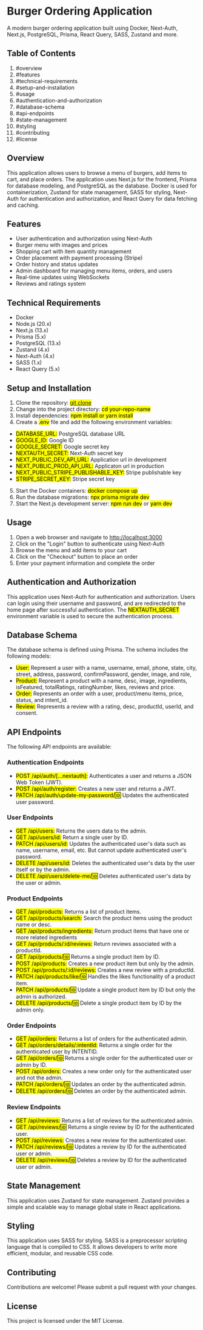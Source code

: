 # Burger Ordering Application

A modern burger ordering application built using Docker, Next-Auth, Next.js, PostgreSQL, Prisma, React Query, SASS, Zustand and more.

## Table of Contents

1. #overview
2. #features
3. #technical-requirements
4. #setup-and-installation
5. #usage
6. #authentication-and-authorization
7. #database-schema
8. #api-endpoints
9. #state-management
10. #styling
11. #contributing
12. #license

## Overview

This application allows users to browse a menu of burgers, add items to cart, and place orders. The application uses Next.js for the frontend, Prisma for database modeling, and PostgreSQL as the database. Docker is used for containerization, Zustand for state management, SASS for styling, Next-Auth for authentication and authorization, and React Query for data fetching and caching.

## Features

- User authentication and authorization using Next-Auth
- Burger menu with images and prices
- Shopping cart with item quantity management
- Order placement with payment processing (Stripe)
- Order history and status updates
- Admin dashboard for managing menu items, orders, and users
- Real-time updates using WebSockets
- Reviews and ratings system

## Technical Requirements

- Docker
- Node.js (20.x)
- Next.js (13.x)
- Prisma (5.x)
- PostgreSQL (13.x)
- Zustand (4.x)
- Next-Auth (4.x)
- SASS (1.x)
- React Query (5.x)

## Setup and Installation

1. Clone the repository: <mark>[git clone](https://github.com/esteemayo/burgers.git)</mark>
2. Change into the project directory: <mark>cd your-repo-name</mark>
3. Install dependencies: <mark>npm install or yarn install</mark>
4. Create a <mark>.env</mark> file and add the following environment variables:

- <mark>DATABASE_URL:</mark> PostgreSQL database URL
- <mark>GOOGLE_ID:</mark> Google ID
- <mark>GOOGLE_SECRET:</mark> Google secret key
- <mark>NEXTAUTH_SECRET:</mark> Next-Auth secret key
- <mark>NEXT_PUBLIC_DEV_API_URL:</mark> Application url in development
- <mark>NEXT_PUBLIC_PROD_API_URL:</mark> Applicaton url in production
- <mark>NEXT_PUBLIC_STRIPE_PUBLISHABLE_KEY:</mark> Stripe publishable key
- <mark>STRIPE_SECRET_KEY:</mark> Stripe secret key

5. Start the Docker containers: <mark>docker compose up</mark>
6. Run the database migrations: <mark>npx prisma migrate dev</mark>
7. Start the Next.js development server: <mark>npm run dev</mark> or <mark>yarn dev</mark>

## Usage

1. Open a web browser and navigate to [http://localhost:3000](http://localhost:3000)
2. Click on the "Login" button to authenticate using Next-Auth
3. Browse the menu and add items to your cart
4. Click on the "Checkout" button to place an order
5. Enter your payment information and complete the order

## Authentication and Authorization

This application uses Next-Auth for authentication and authorization. Users can login using their username and password, and are redirected to the home page after successful authentication. The <mark>NEXTAUTH_SECRET</mark> environment variable is used to secure the authentication process.

## Database Schema

The database schema is defined using Prisma. The schema includes the following models:

- <mark>User:</mark> Represent a user with a name, username, email, phone, state, city, street, address, password, confirmPassword, gender, image, and role,
- <mark>Product:</mark> Represent a product with a name, desc, image, ingredients, isFeatured, totalRatings, ratingNumber, likes, reviews and price.
- <mark>Order:</mark> Represents an order with a user, product/menu items, price, status, and intent_id.
- <mark>Review:</mark> Represents a review with a rating, desc, productId, userId, and consent.

## API Endpoints

The following API endpoints are available:

### Authentication Endpoints

- <mark>POST /api/auth/[...nextauth]:</mark> Authenticates a user and returns a JSON Web Token (JWT).
- <mark>POST /api/auth/register:</mark> Creates a new user and returns a JWT.
- <mark>PATCH /api/auth/update-my-password/:id:</mark> Updates the authenticated user password.

### User Endpoints

- <mark>GET /api/users:</mark> Returns the users data to the admin.
- <mark>GET /api/users/id:</mark> Return a single user by ID.
- <mark>PATCH /api/users/id:</mark> Updates the authenticated user's data such as name, username, email, etc. But cannot update authenticated user's password.
- <mark>DELETE /api/users/id:</mark> Deletes the authenticated user's data by the user itself or by the admin.
- <mark>DELETE /api/users/delete-me/:id:</mark> Deletes authenticated user's data by the user or admin.

### Product Endpoints

- <mark>GET /api/products:</mark> Returns a list of product items.
- <mark>GET /api/products/search:</mark> Search the product items using the product name or desc.
- <mark>GET /api/products/ingredients:</mark> Return product items that have one or more related ingredients
- <mark>GET /api/products/:id/reviews:</mark> Return reviews associated with a productId.
- <mark>GET /api/products/:id:</mark> Returns a single product item by ID.
- <mark>POST /api/products:</mark> Creates a new product item but only by the admin.
- <mark>POST /api/products/:id/reviews:</mark> Creates a new review with a productId.
- <mark>PATCH /api/products/like/:id:</mark> Handles the likes functionality of a product item.
- <mark>PATCH /api/products/:id:</mark> Update a single product item by ID but only the admin is authorized.
- <mark>DELETE /api/products/:id:</mark> Delete a single product item by ID by the admin only.

### Order Endpoints

- <mark>GET /api/orders:</mark> Returns a list of orders for the authenticated admin.
- <mark>GET /api/orders/details/:intentId:</mark> Returns a single order for the authenticated user by INTENTID.
- <mark>GET /api/orders/:id:</mark> Returns a single order for the authenticated user or admin by ID.
- <mark>POST /api/orders:</mark> Creates a new order only for the authenticated user and not the admin.
- <mark>PATCH /api/orders/:id:</mark> Updates an order by the authenticated admin.
- <mark>DELETE /api/orders/:id:</mark> Deletes an order by the authenticated admin.

### Review Endpoints

- <mark>GET /api/reviews:</mark> Returns a list of reviews for the authenticated admin.
- <mark>GET /api/reviews/:id:</mark> Returns a single review by ID for the authenticated user.
- <mark>POST /api/reviews:</mark> Creates a new review for the authenticated user.
- <mark>PATCH /api/reviews/:id:</mark> Updates a review by ID for the authenticated user or admin.
- <mark>DELETE /api/reviews/:id:</mark> Deletes a review by ID for the authenticated user or admin.

## State Management

This application uses Zustand for state management. Zustand provides a simple and scalable way to manage global state in React applications.

## Styling

This application uses SASS for styling. SASS is a preprocessor scripting language that is compiled to CSS. It allows developers to write more efficient, modular, and reusable CSS code.

## Contributing

Contributions are welcome! Please submit a pull request with your changes.

## License

This project is licensed under the MIT License.
